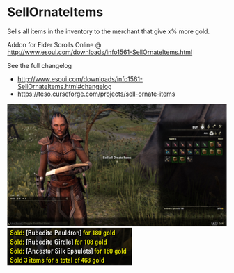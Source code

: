 # SellOrnateItems
 Sells all items in the inventory to the merchant that give x% more gold.

Addon for Elder Scrolls Online @ http://www.esoui.com/downloads/info1561-SellOrnateItems.html

See the full changelog
* http://www.esoui.com/downloads/info1561-SellOrnateItems.html#changelog
* https://teso.curseforge.com/projects/sell-ornate-items

![preview](img/Preview.jpg)
![chat](img/chatOutput.PNG)
